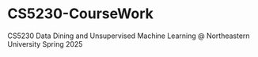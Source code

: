 # CS5230-CourseWork
CS5230 Data Dining and Unsupervised Machine Learning @ Northeastern University Spring 2025
